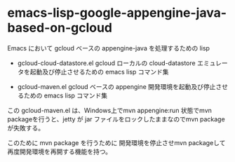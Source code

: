 # emacs-lisp-google-appengine-java-based-on-gcloud
Emacs において gcloud ベースの appengine-java を処理するための lisp 

- gcloud-cloud-datastore.el
 gcloud ローカルの cloud-datastore エミュレータを起動及び停止させるための emacs lisp コマンド集

- gcloud-maven.el
 gcloud ベースの appengine 開発環境を起動及び停止させるための emacs lisp コマンド集
 
 この gcloud-maven.el は、Windows上でmvn appengine:run 状態でmvn packageを行うと、jetty が jar ファイルをロックしたままなのでmvn package が失敗する。
 
 このために mvn package を行うために 開発環境を停止させmvn packageして再度開発環境を再開する機能を持つ。
 
